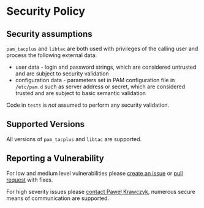 # Security Policy

## Security assumptions

`pam_tacplus` and `libtac` are both used with privileges of the calling user and process the following
external data:

* user data - login and password strings, which are considered untrusted and are subject to security
  validation
* configuration data - parameters set in PAM configuration file in `/etc/pam.d` such as server address
  or secret, which are considered trusted and are subject to basic semantic validation

Code in `tests` is _not_ assumed to perform any security validation.

## Supported Versions

All versions of `pam_tacplus` and `libtac` are supported.

## Reporting a Vulnerability

For low and medium level vulnerabilities please [create an issue](https://github.com/kravietz/pam_tacplus/issues/new)
or [pull request](https://github.com/kravietz/pam_tacplus/pulls) with fixes.

For high severity issues please [contact Paweł Krawczyk](https://krvtz.net/pages/contact.html),
numerous secure means of communication are supported.
